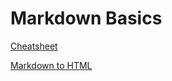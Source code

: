 # Markdown Basics

[Cheatsheet](https://github.com/adam-p/markdown-here/wiki/Markdown-Cheatsheet)

[Markdown to HTML](https://stackedit.io/editor)
